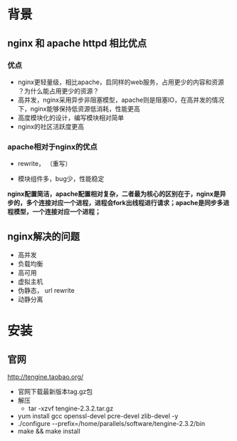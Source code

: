 # 背景

## nginx 和 apache httpd 相比优点

### 优点

- nginx更轻量级，相比apache，启同样的web服务，占用更少的内容和资源 ？为什么能占用更少的资源？
- 高并发，nginx采用异步非阻塞模型，apache则是阻塞IO，在高并发的情况下，nginx能够保持低资源低消耗，性能更高
- 高度模块化的设计，编写模块相对简单
- nginx的社区活跃度更高

### apache相对于nginx的优点

- rewrite， （重写）

- 模块组件多，bug少，性能稳定

**nginx配置简洁，apache配置相对复杂，二者最为核心的区别在于，nginx是异步的，多个连接对应一个进程，进程会fork出线程进行请求；apache是同步多进程模型，一个连接对应一个进程；**



## nginx解决的问题

- 高并发 
- 负载均衡
- 高可用
- 虚拟主机
- 伪静态， url rewrite
- 动静分离

# 安装



## 官网

http://tengine.taobao.org/

- 官网下载最新版本tag.gz包
- 解压
  - tar -xzvf  tengine-2.3.2.tar.gz
- yum install gcc openssl-devel pcre-devel zlib-devel -y
-  ./configure --prefix=/home/parallels/software/tengine-2.3.2/bin
- make && make install